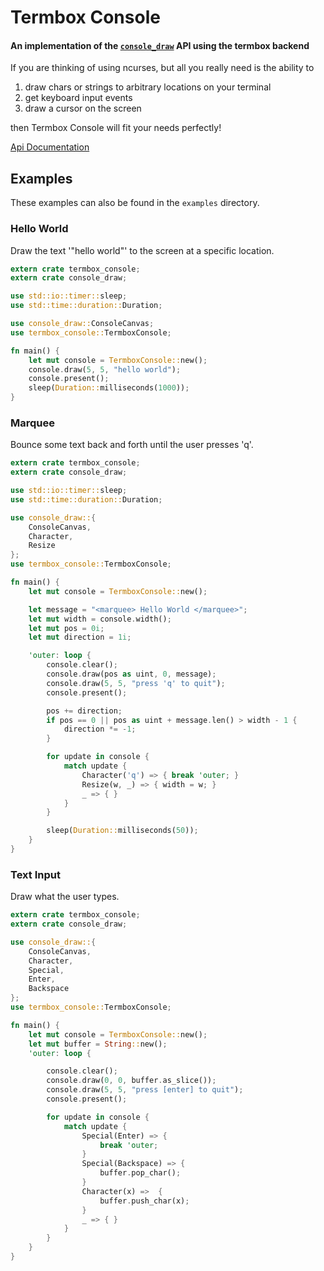 # Termbox Console
#### An implementation of the [`console_draw`](https://github.com/TyOverby/console_draw) API using the termbox backend

If you are thinking of using ncurses, but all you really need is the ability to

1. draw chars or strings to arbitrary locations on your terminal
2. get keyboard input events
3. draw a cursor on the screen

then Termbox Console will fit your needs perfectly!

[Api Documentation](http://tyoverby.com/termbox_console/termbox_console/index.html)

## Examples
These examples can also be found in the `examples` directory.
### Hello World
Draw the text '"hello world"' to the screen at a specific location.
```rust
extern crate termbox_console;
extern crate console_draw;

use std::io::timer::sleep;
use std::time::duration::Duration;

use console_draw::ConsoleCanvas;
use termbox_console::TermboxConsole;

fn main() {
    let mut console = TermboxConsole::new();
    console.draw(5, 5, "hello world");
    console.present();
    sleep(Duration::milliseconds(1000));
}

```

### Marquee
Bounce some text back and forth until the user presses 'q'.
```rust
extern crate termbox_console;
extern crate console_draw;

use std::io::timer::sleep;
use std::time::duration::Duration;

use console_draw::{
    ConsoleCanvas,
    Character,
    Resize
};
use termbox_console::TermboxConsole;

fn main() {
    let mut console = TermboxConsole::new();

    let message = "<marquee> Hello World </marquee>";
    let mut width = console.width();
    let mut pos = 0i;
    let mut direction = 1i;

    'outer: loop {
        console.clear();
        console.draw(pos as uint, 0, message);
        console.draw(5, 5, "press 'q' to quit");
        console.present();

        pos += direction;
        if pos == 0 || pos as uint + message.len() > width - 1 {
            direction *= -1;
        }

        for update in console {
            match update {
                Character('q') => { break 'outer; }
                Resize(w, _) => { width = w; }
                _ => { }
            }
        }

        sleep(Duration::milliseconds(50));
    }
}

```

### Text Input
Draw what the user types.
```rust
extern crate termbox_console;
extern crate console_draw;

use console_draw::{
    ConsoleCanvas,
    Character,
    Special,
    Enter,
    Backspace
};
use termbox_console::TermboxConsole;

fn main() {
    let mut console = TermboxConsole::new();
    let mut buffer = String::new();
    'outer: loop {

        console.clear();
        console.draw(0, 0, buffer.as_slice());
        console.draw(5, 5, "press [enter] to quit");
        console.present();

        for update in console {
            match update {
                Special(Enter) => {
                    break 'outer;
                }
                Special(Backspace) => {
                    buffer.pop_char();
                }
                Character(x) =>  {
                    buffer.push_char(x);
                }
                _ => { }
            }
        }
    }
}

```
